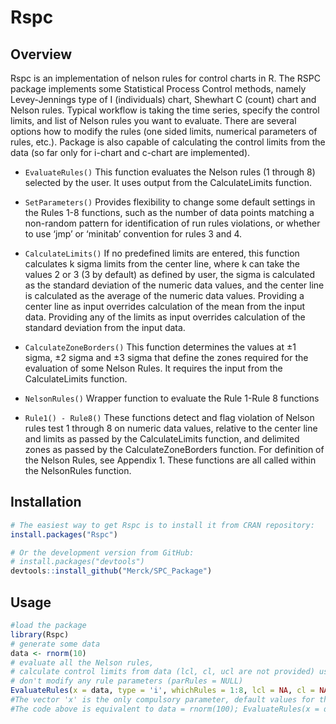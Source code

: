 # Rspc

## Overview

Rspc is an implementation of nelson rules for control charts in R. The RSPC package implements some Statistical Process Control methods, namely Levey-Jennings type of I (individuals) chart, Shewhart C (count) chart and Nelson rules. Typical workflow is taking the time series, specify the control limits, and list of Nelson rules you want to evaluate. There are several options how to modify the rules (one sided limits, numerical parameters of rules, etc.). Package is also capable of calculating the control limits from the data (so far only for i-chart and c-chart are implemented).

* `EvaluateRules()`
This function evaluates the Nelson rules (1 through 8) selected by the user. It uses output from the CalculateLimits function. 

* `SetParameters()`
Provides flexibility to change some default settings in the Rules 1-8 functions, such as the number of data points matching a non-random pattern for identification of run rules violations, or whether to use ‘jmp’ or ‘minitab’ convention for rules 3 and 4. 

* `CalculateLimits()`
If no predefined limits are entered, this function calculates k sigma limits from the center line, where k can take the values 2 or 3 (3 by default) as defined by user, the sigma is calculated as the standard deviation of the numeric data values, and the center line is calculated as the average of the numeric data values. Providing a center line as input overrides calculation of the mean from the input data. Providing any of the limits as input overrides calculation of the standard deviation from the input data.

* `CalculateZoneBorders()`
This function determines the values at ±1 sigma, ±2 sigma and ±3 sigma that define the zones required for the evaluation of some Nelson Rules. It requires the input from the CalculateLimits function.

* `NelsonRules()`
Wrapper function to evaluate the Rule 1-Rule 8 functions

* `Rule1() - Rule8()`
These functions detect and flag violation of Nelson rules test 1 through 8 on numeric data values, relative to the center line and limits as passed by the CalculateLimits function, and delimited zones as passed by the CalculateZoneBorders function.  For definition of the Nelson Rules, see Appendix 1. These functions are all called within the NelsonRules function.

## Installation

```r
# The easiest way to get Rspc is to install it from CRAN repository:
install.packages("Rspc")

# Or the development version from GitHub:
# install.packages("devtools")
devtools::install_github("Merck/SPC_Package")
```
## Usage

```r
#load the package
library(Rspc)
# generate some data
data <- rnorm(10) 
# evaluate all the Nelson rules, 
# calculate control limits from data (lcl, cl, ucl are not provided) using formulas for i-chart, 
# don't modify any rule parameters (parRules = NULL)
EvaluateRules(x = data, type = 'i', whichRules = 1:8, lcl = NA, cl = NA, ucl = NA)
#The vector 'x' is the only compulsory parameter, default values for the rest is as above. 
#The code above is equivalent to data = rnorm(100); EvaluateRules(x = data).
```
